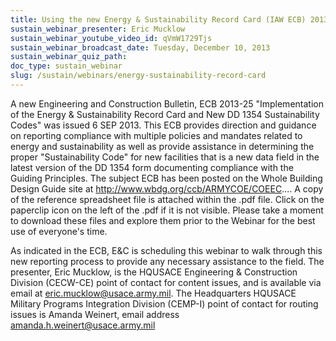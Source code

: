 ```yaml
---
title: Using the new Energy & Sustainability Record Card (IAW ECB) 2013-25)
sustain_webinar_presenter: Eric Mucklow
sustain_webinar_youtube_video_id: qVmW1729Tjs
sustain_webinar_broadcast_date: Tuesday, December 10, 2013
sustain_webinar_quiz_path:
doc_type: sustain_webinar
slug: /sustain/webinars/energy-sustainability-record-card
---
```


A new Engineering and Construction Bulletin, ECB 2013-25 "Implementation of the Energy & Sustainability Record Card and New DD 1354 Sustainability Codes" was issued 6 SEP 2013. This ECB provides direction and guidance on reporting compliance with multiple policies and mandates related to energy and sustainability as well as provide assistance in determining the proper "Sustainability Code" for new facilities that is a new data field in the latest version of the DD 1354 form documenting compliance with the Guiding Principles. The subject ECB has been posted on the Whole Building Design Guide site at http://www.wbdg.org/ccb/ARMYCOE/COEEC.... A copy of the reference spreadsheet file is attached within the .pdf file. Click on the paperclip icon on the left of the .pdf if it is not visible. Please take a moment to download these files and explore them prior to the Webinar for the best use of everyone's time.

As indicated in the ECB, E&C is scheduling this webinar to walk through this new reporting process to provide any necessary assistance to the field. The presenter, Eric Mucklow, is the HQUSACE Engineering & Construction Division (CECW-CE) point of contact for content issues, and is available via email at eric.mucklow@usace.army.mil. The Headquarters HQUSACE Military Programs Integration Division (CEMP-I) point of contact for routing issues is Amanda Weinert, email address amanda.h.weinert@usace.army.mil
